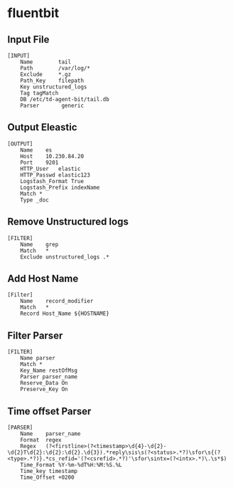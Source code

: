 # fluentbit
## Input File
```
[INPUT]
    Name        tail
    Path        /var/log/*
    Exclude     *.gz
    Path_Key    filepath
    Key unstructured_logs
    Tag tagMatch
    DB /etc/td-agent-bit/tail.db
    Parser       generic
```
## Output Eleastic
```
[OUTPUT]
    Name    es
    Host    10.230.84.20
    Port    9201
    HTTP_User   elastic
    HTTP_Passwd elastic123
    Logstash_Format True
    Logstash_Prefix indexName
    Match *
    Type _doc
```
## Remove Unstructured logs
```
[FILTER]
    Name    grep
    Match   *
    Exclude unstructured_logs .*
```
## Add Host Name
```
[Filter]
    Name    record_modifier
    Match   *
    Record Host_Name ${HOSTNAME}
```
## Filter Parser
```
[FILTER]
    Name parser
    Match *
    Key_Name restOfMsg
    Parser parser_name
    Reserve_Data On
    Preserve_Key On
```
## Time offset Parser
```
[PARSER]
    Name    parser_name
    Format  regex
    Regex   (?<firstline>(?<timestamp>\d{4}-\d{2}-\d{2}T\d{2}:\d{2}:\d{2}.\d{3}).*reply\sis\s(?<status>.*?)\sfor\s{(?<type>.*?)}.*cs_refid='(?<csrefid>.*?)'\sfor\sintx=(?<intx>.*)\.\s*$)
    Time_Format %Y-%m-%dT%H:%M:%S.%L
    Time_key timestamp
    Time_Offset +0200
```
